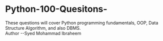# Python-100-Quesitons-
These questions will cover Python programming fundamentals, OOP, Data Structure Algorithm, and also DBMS.
<br>
Author --Syed Mohammad Ibraheem
